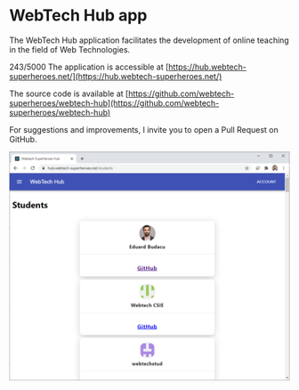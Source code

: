 # WebTech Hub app

The WebTech Hub application facilitates the development of online teaching in the field of Web Technologies.

243/5000 The application is accessible at [https://hub.webtech-superheroes.net/](https://hub.webtech-superheroes.net/) 

The source code is available at [https://github.com/webtech-superheroes/webtech-hub](https://github.com/webtech-superheroes/webtech-hub) 

For suggestions and improvements, I invite you to open a Pull Request on GitHub.

![Web Tech Hub](../.gitbook/assets/image.png)

